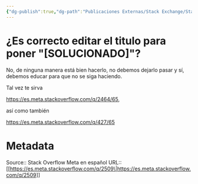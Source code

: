 ```yaml
---
{"dg-publish":true,"dg-path":"Publicaciones Externas/Stack Exchange/Stack Overflow en español/Stack Overflow en español Meta/es.meta.stackoverflow.com-2509.md","permalink":"/publicaciones-externas/stack-exchange/stack-overflow-en-espanol/stack-overflow-en-espanol-meta/es-meta-stackoverflow-com-2509/","title":"¿Es correcto editar el titulo para poner \"[SOLUCIONADO]\"?","hide":true,"noteIcon":"default","created":"2024-04-03T12:49:10.420-06:00","updated":"2024-04-05T16:44:01.883-06:00"}
---
```


# ¿Es correcto editar el titulo para poner "[SOLUCIONADO]"?

No, de ninguna manera está bien hacerlo, no debemos dejarlo pasar y sí, debemos educar para que no se siga haciendo.

Tal vez te sirva 

https://es.meta.stackoverflow.com/q/2464/65,

así como también 

https://es.meta.stackoverflow.com/q/427/65

# Metadata
Source:: Stack Overflow Meta en español
URL:: [[https://es.meta.stackoverflow.com/q/2509\|https://es.meta.stackoverflow.com/q/2509]]

